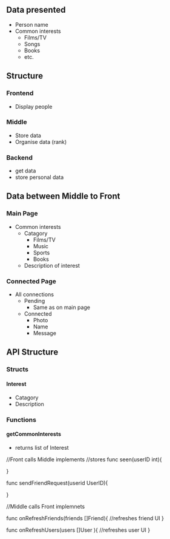 

## Data presented

- Person name
- Common interests
    - Films/TV
    - Songs
    - Books
    - etc.

## Structure

### Frontend
- Display people


### Middle
- Store data
- Organise data (rank)

### Backend
- get data
- store personal data



## Data between Middle to Front
### Main Page
- Common interests
    - Catagory
        - Films/TV
        - Music
        - Sports
        - Books
    - Description of interest

### Connected Page
- All connections
    - Pending
        - Same as on main page
    - Connected
        - Photo
        - Name
        - Message

## API Structure

### Structs

#### Interest
- Catagory
- Description


### Functions

#### getCommonInterests
- returns list of Interest

//Front calls Middle implements
//stores
func seen(userID int){

}

func sendFriendRequest(userid UserID){

}

//Middle calls Front implemnets

func onRefreshFriends(friends []Friend){
	//refreshes friend UI
}




func onRefreshUsers(users []User ){
	//refreshes user UI
}
